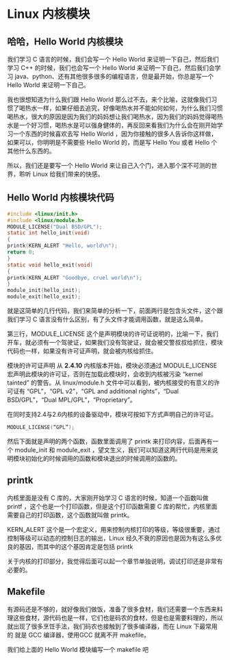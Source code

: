 # Linux 内核模块

## 哈哈，Hello World 内核模块

我们学习 C 语言的时候，我们会写一个 Hello World 来证明一下自己，然后我们学习 C++ 的时候，我们也会写一个 Hello World 来证明一下自己，然后我们会学习 java、python、还有其他很多很多的编程语言，但是最开始，你总是写一个 Hello World 来证明一下自己。

我也很想知道为什么我们跟 Hello World 那么过不去，来个比喻，这就像我们习惯了喝热水一样，如果仔细去追究，好像喝热水并不能如何如何，为什么我们习惯喝热水，很大的原因是因为我们的妈妈想让我们喝热水，因为我们的妈妈觉得喝热水是一个好习惯，喝热水是可以强身健体的，再反回来看我们为什么会在刚开始学习一个东西的时候喜欢去写 Hello World ，因为你接触的很多人告诉你这样做，如果可以，你明明是不需要些 Hello World 的，而是写 Hello You 或者 Hello 个其他什么东西的。

所以，我们还是要写一个 Hello World 来让自己入个门，进入那个深不可测的世界，聆听 Linux 给我们带来的快感。

## Hello World 内核模块代码

```c
#include <linux/init.h>
#include <linux/module.h>
MODULE_LICENSE("Dual BSD/GPL");
static int hello_init(void)
{
printk(KERN_ALERT "Hello, world\n");
return 0;
}
static void hello_exit(void)
{
printk(KERN_ALERT "Goodbye, cruel world\n");
}
module_init(hello_init);
module_exit(hello_exit);
```

就是这简单的几行代码，我们来简单的分析一下，前面两行是包含头文件，这个跟我们学习 C 语言没有什么区别，有了头文件才能调用函数，就是这么简单。

第三行，MODULE\_LICENSE 这个是声明模块的许可证说明的，比喻一下，我们开车，就必须有一个驾驶证，如果我们没有驾驶证，就会被交警叔叔给抓住，模块代码也一样，如果没有许可证声明，就会被内核给抓住。

模块的许可证声明 从 **2.4.10** 内核版本开始，模块必须通过 MODULE\_LICENSE 宏声明此模块的许可证，否则在加载此模块时，会收到内核被污染 “kernel tainted” 的警告。从 linux/module.h 文件中可以看到，被内核接受的有意义的许可证有 “GPL”，“GPL v2”，“GPL and additional rights”，“Dual BSD/GPL”，“Dual MPL/GPL”，“Proprietary”。

在同时支持2.4与2.6内核的设备驱动中，模块可按如下方式声明自己的许可证。

```c
MODULE_LICENSE(“GPL”);
```

然后下面就是声明的两个函数，函数里面调用了 printk 来打印内容，后面再有一个 module\_init 和 module\_exit ，望文生义，我们可以知道这两行代码是用来说明模块初始化的时候调用的函数和模块退出的时候调用的函数的。

## printk

内核里面是没有 C 库的，大家刚开始学习 C 语言的时候，知道一个函数叫做 printf ，这个也是一个打印函数，但是这个打印函数需要 C 库的帮忙，内核里面需要自己的打印函数，这个函数就叫做 printk。

KERN\_ALERT 这个是一个宏定义，用来控制内核打印的等级，等级很重要，通过控制等级可以动态的控制日志的输出，Linux 经久不衰的原因也是因为有这么多优良的基因，而其中的这个基因肯定是包括 printk

关于内核的打印部分，我觉得后面可以起一个章节单独说明，调试打印还是非常有必要的。

## Makefile

有源码还是不够的，就好像我们做饭，准备了很多食材，我们还需要一个东西来料理这些食材，源代码也是一样，它们也是码农的食材，但是也是需要料理的，所以就出现了很多烹饪手法，我们码农也接触到了很多编译器，而在 Linux 下最常用的 就是 GCC 编译器，使用GCC 就离不开 makefile。

我们给上面的 Hello World 模块编写一个 makefile 吧
















